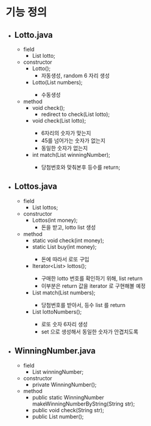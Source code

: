 # 기능 정의

<!-- - ## ConstructorStragy.java / interface
  - List<Integer> constructor();
- ## AutoNumber.java / extends ConstructorStragy
  - List<Integer> constructor(); -->

- ## Lotto.java
  - field
    - List<Integer> lotto;
  - constructor
    - Lotto();
      - 자동생성, random 6 자리 생성
    - Lotto(List<Integer> numbers);
      - 수동생성
  - method
    - void check();
      - redirect to check(List<Integer> lotto);
    - void check(List<Integer> lotto);
      - 6자리의 숫자가 맞는지
      - 45를 넘어가는 숫자가 없는지
      - 동일한 숫자가 없는지
      <!-- - List<Integer> lottoNumbers(AutoNumber autoNumber); -->
    - int match(List<Integer> winningNumber);
      - 당첨번호와 맞춰본후 등수를 return;
- ## Lottos.java
  - field
    - List<Lotto> lottos;
  - constructor
    - Lottos(int money);
      - 돈을 받고, lotto list 생성
  - method
    - static void check(int money);
    - static List<Lotto> buy(int money);
      - 돈에 따라서 로또 구입
    - Iterator<List<Integer>> lottos();
      - 구매한 lotto 번호를 확인하기 위해, list return
      - 이부분은 return 값을 iterator 로 구현해볼 예정
    - List<Integer> match(List<Integer> numbers);
      - 당첨번호를 받아서, 등수 list 를 return
    - List<Integer> lottoNumbers();
      - 로또 숫자 6자리 생성
      - set 으로 생성해서 동일한 숫자가 안겹치도록
- ## WinningNumber.java
  - field
    - List<Integer> winningNumber;
  - constructor
    - private WinningNumber();
  - method
    - public static WinningNumber makeWinningNumberByString(String str);
    - public void check(String str);
    - public List<Integer> number();
